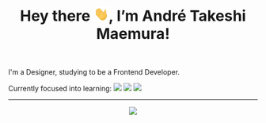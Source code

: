 <h1 align="center" style="font-size: 30px">Hey there <img src="./assets/img/hi.gif" width="30px">, I’m André Takeshi Maemura!</h1>
<br>

<p>I'm a Designer, studying to be a Frontend Developer.</p>

<p>Currently focused into learning: 
  <img src="https://img.shields.io/badge/HTML5-E34F26?style=for-the-badge&logo=html5&logoColor=white">
  <img src="https://img.shields.io/badge/CSS3-1572B6?style=for-the-badge&logo=css3&logoColor=white">
  <img src="https://img.shields.io/badge/JavaScript-323330?style=for-the-badge&logo=javascript&logoColor=F7DF1E">
</p>

<hr>

<div align="center">
  <a href="https://github.com/takeshi2030">
  <img height="180em" src="https://github-readme-stats.vercel.app/api/top-langs/?username=takeshi2030&layout=compact&langs_count=7&theme=tokyonight"/>
</div>

